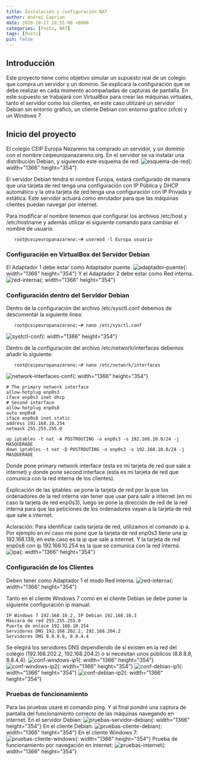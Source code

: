 ```yaml
---
title: Instalación y configuración NAT
author: Andrei Caprian
date: 2020-10-17 20:55:00 +0800
categories: [Posts, NAT]
tags: [Posts]
pin: false
---
```


## Introducción
Este proyecto tiene como objetivo simular un supuesto real de un colegio que compra un servidor y un dominio. Se explicará la configuración que se debe realizar en cada momento acompañadas de capturas de pantalla. En este supuesto se trabajará con VirtualBox para crear las máquinas virtuales, tanto el servidor como los clientes, en este caso utilizaré un servidor Debian sin entorno gráfico, un cliente Debian con entorno gráfico (xfce) y un Windows 7.

## Inicio del proyecto
El colegio CEIP Europa Nazareno ha comprado un servidor, y un dominio con el nombre ceipeuropanazareno.org.
En el servidor se va instalar una distribución Debian, y siguiendo este esquema de red:
![esquema-de-red](https://static.wixstatic.com/media/38a6c2_722bc29e8dea436fad2e3115355ff428~mv2.png){: width="1366" height="354"}

El servidor Debian tendrá el nombre Europa, estará configurado de manera que una tarjeta de red tenga una configuración con IP Pública y DHCP automático y la otra tarjeta de red tenga una configuración con IP Privada y estática. Este servidor actuará como enrutador para que las máquinas clientes puedan navegar por internet. 

Para modificar el nombre tenemos que configurar los archivos /etc/host y /etc/hostname y además utilizar el siguiente comando para cambiar el nombre de usuario.

```console
   root@ceipeuropanazareno:~# usermod -l Europa usuario
```

### Configuración en VirtualBox del Servidor Debian
El Adaptador 1 debe estar como Adaptador puente.
![adaptador-puente](https://static.wixstatic.com/media/38a6c2_cf314114bd4d488f929dcc772d988a1e~mv2.png){: width="1366" height="354"}
Y el Adaptador 2 debe estar como Red interna.
![red-interna](https://static.wixstatic.com/media/38a6c2_10fdb33ee0e44e4fb81864f3c8d706b4~mv2.png){: width="1366" height="354"}

### Configuración dentro del Servidor Debian
Dentro de la configuración del archivo /etc/sysctl.conf debemos de descomentar la siguiente línea:
```console
   root@ceipeuropanazareno:~# nano /etc/sysctl.conf
```
![systctl-conf](https://static.wixstatic.com/media/38a6c2_a38f49b0449349f99fe1e94d49c2a31b~mv2.png){: width="1366" height="354"}

Dentro de la configuración del archivo /etc/network/interfaces debemos añadir lo siguiente:
```console
   root@ceipeuropanazareno:~# nano /etc/network/interfaces
```
![network-interfaces-conf](https://static.wixstatic.com/media/38a6c2_e7d1f43d12934ec0b95ebbf96cb6b970~mv2.png){: width="1366" height="354"}
```shell
# The primary network interface
allow-hotplug enp0s3
iface enp0s3 inet dhcp
# Second interface
allow-hotplug enp0s8
auto enp0s8
iface enp0s8 inet static
address 192.168.10.254
netmask 255.255.255.0

up iptables -t nat -A POSTROUTING -o enp0s3 -s 192.168.10.0/24 -j MASQUERADE
down iptables -t nat -D POSTROUTING -o enp0s3 -s 192.168.10.0/24 -j MASQUERADE
```
Donde pone primary network interface (esta es mi tarjeta de red que sale a internet) y donde pone second interface (esta es mi tarjeta de red que comunica con la red interna de los clientes).

Explicación de las iptables: se pone la tarjeta de red por la que los ordenadores de la red interna van tener que usar para salir a internet (en mi caso la tarjeta de red enp0s3), luego se pone la dirección de red de la red interna para que las peticiones de los ordenadores vayan a la tarjeta de red que sale a internet.

Aclaración: Para identificar cada tarjeta de red, utilizamos el comando ip a. Por ejemplo en mi caso me pone que la tarjeta de red enp0s3 tiene una ip 192.168.139, en este caso es la ip que sale a internet. Y la tarjeta de red enp0s8 con ip 192.168.10.254 es la que se comunica con la red interna.
![ipa](https://static.wixstatic.com/media/a27d24_b36c91f7fcd84b8cbfaaa0030c384a15~mv2.jpg){: width="1366" height="354"}

### Configuración de los Clientes
Deben tener como Adaptador 1 el modo Red interna.
![red-interna](https://static.wixstatic.com/media/38a6c2_73d0659c543145308147d602d8852475~mv2.png){: width="1366" height="354"}

Tanto en el cliente Windows 7 como en el cliente Debian se debe poner la siguiente configuración ip manual:
```shell  
IP Windows 7 192.168.10.2, IP Debian 192.168.10.3
Máscara de red 255.255.255.0
Puerta de enlace 192.168.10.254
Servidores DNS 192.168.202.2, 192.168.204.2
Servidores DNS 8.8.8.8, 8.8.4.4

```
Se elegirá los servidores DNS dependiendo de si existen en la red del colegio (192.168.202.2, 192.168.204.2) o si necesitan unos públicos (8.8.8.8, 8.8.4.4).
![conf-windows-ip1](https://static.wixstatic.com/media/38a6c2_9633bfed990f44feae0f8c5db26d6ec1~mv2.png){: width="1366" height="354"}
![conf-windows-ip2](https://static.wixstatic.com/media/38a6c2_4fbd215effd44d2587b1cf2bcd2c4582~mv2.png){: width="1366" height="354"}
![conf-debian-ip1](https://static.wixstatic.com/media/38a6c2_76c75bc4bf8a4ecf868fea7d4918ba43~mv2.png){: width="1366" height="354"}
![conf-debian-ip2](https://static.wixstatic.com/media/38a6c2_e73779808bbe4b91b143fb4f30f71994~mv2.png){: width="1366" height="354"}

### Pruebas de funcionamiento
Para las pruebas usaré el comando ping. Y al final pondré una captura de pantalla del funcionamiento correcto de las máquinas navegando en internet.
En el servidor Debian:
![pruebas-servidor-debian](https://static.wixstatic.com/media/38a6c2_02a8dba9188047ed819e0e3737ded835~mv2.png){: width="1366" height="354"}
En el cliente Debian:
![pruebas-cliente-debian](https://static.wixstatic.com/media/38a6c2_a321ad01d2ad45069a175f6425b53e39~mv2.png){: width="1366" height="354"}
En el cliente Windows 7:
![pruebas-cliente-windows](https://static.wixstatic.com/media/38a6c2_e663dce466ef4b0c8aa33c170e6ab1d3~mv2.png){: width="1366" height="354"}
Prueba de funcionamiento por navegación en internet:
![pruebas-internet](https://static.wixstatic.com/media/38a6c2_de445670907b4d4e8b316317abc8f6de~mv2.png){: width="1366" height="354"}

